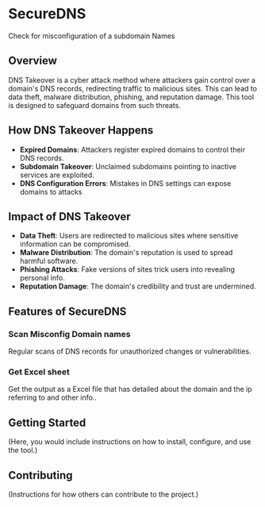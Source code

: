 # SecureDNS
Check for misconfiguration of a subdomain Names

## Overview
DNS Takeover is a cyber attack method where attackers gain control over a domain's DNS records, redirecting traffic to malicious sites. This can lead to data theft, malware distribution, phishing, and reputation damage. This tool is designed to safeguard domains from such threats.

## How DNS Takeover Happens
- **Expired Domains**: Attackers register expired domains to control their DNS records.
- **Subdomain Takeover**: Unclaimed subdomains pointing to inactive services are exploited.
- **DNS Configuration Errors**: Mistakes in DNS settings can expose domains to attacks

## Impact of DNS Takeover
- **Data Theft**: Users are redirected to malicious sites where sensitive information can be compromised.
- **Malware Distribution**: The domain's reputation is used to spread harmful software.
- **Phishing Attacks**: Fake versions of sites trick users into revealing personal info.
- **Reputation Damage**: The domain's credibility and trust are undermined.

## Features of SecureDNS

### Scan Misconfig Domain names
Regular scans of DNS records for unauthorized changes or vulnerabilities.

### Get Excel sheet 
Get the output as a Excel file that has detailed about the domain and the ip referring to and other info..

## Getting Started
(Here, you would include instructions on how to install, configure, and use the tool.)

## Contributing
(Instructions for how others can contribute to the project.)
